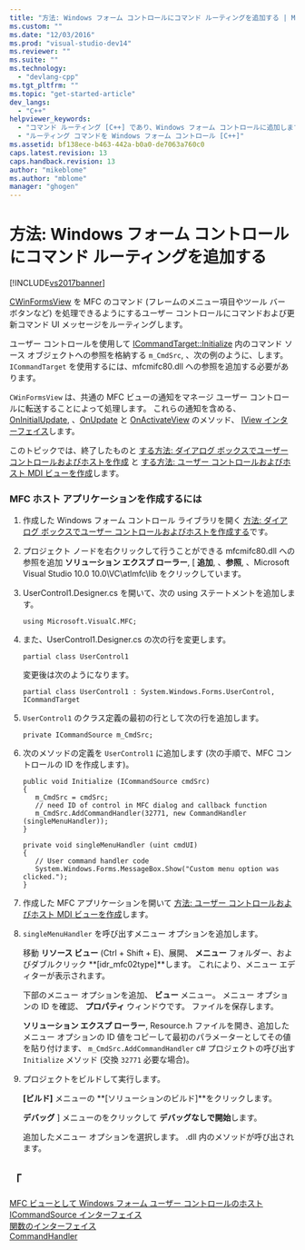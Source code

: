```yaml
---
title: "方法: Windows フォーム コントロールにコマンド ルーティングを追加する | Microsoft Docs"
ms.custom: ""
ms.date: "12/03/2016"
ms.prod: "visual-studio-dev14"
ms.reviewer: ""
ms.suite: ""
ms.technology: 
  - "devlang-cpp"
ms.tgt_pltfrm: ""
ms.topic: "get-started-article"
dev_langs: 
  - "C++"
helpviewer_keywords: 
  - "コマンド ルーティング [C++] であり、Windows フォーム コントロールに追加します。"
  - "ルーティング コマンドを Windows フォーム コントロール [C++]"
ms.assetid: bf138ece-b463-442a-b0a0-de7063a760c0
caps.latest.revision: 13
caps.handback.revision: 13
author: "mikeblome"
ms.author: "mblome"
manager: "ghogen"
---
```

# 方法: Windows フォーム コントロールにコマンド ルーティングを追加する
[!INCLUDE[vs2017banner](../assembler/inline/includes/vs2017banner.md)]

[CWinFormsView](../mfc/reference/cwinformsview-class.md) を MFC のコマンド (フレームのメニュー項目やツール バー ボタンなど) を処理できるようにするユーザー コントロールにコマンドおよび更新コマンド UI メッセージをルーティングします。  
  
 ユーザー コントロールを使用して [ICommandTarget::Initialize](../Topic/ICommandTarget::Initialize.md) 内のコマンド ソース オブジェクトへの参照を格納する `m_CmdSrc`, 、次の例のように、します。 `ICommandTarget` を使用するには、mfcmifc80.dll への参照を追加する必要があります。  
  
 `CWinFormsView` は、共通の MFC ビューの通知をマネージ ユーザー コントロールに転送することによって処理します。 これらの通知を含める、 [OnInitialUpdate](../Topic/IView::OnInitialUpdate.md), 、[OnUpdate](../Topic/IView::OnUpdate.md) と [OnActivateView](../Topic/IView::OnActivateView.md) のメソッド、 [IView インターフェイス](../Topic/IView%20Interface.md)します。  
  
 このトピックでは、終了したものと [する方法: ダイアログ ボックスでユーザー コントロールおよびホストを作成](../dotnet/how-to-create-the-user-control-and-host-in-a-dialog-box.md) と [する方法: ユーザー コントロールおよびホスト MDI ビューを作成](../dotnet/how-to-create-the-user-control-and-host-mdi-view.md)します。  
  
### <a name="to-create-the-mfc-host-application"></a>MFC ホスト アプリケーションを作成するには  
  
1.  作成した Windows フォーム コントロール ライブラリを開く [方法: ダイアログ ボックスでユーザー コントロールおよびホストを作成する](../dotnet/how-to-create-the-user-control-and-host-in-a-dialog-box.md)です。  
  
2.  プロジェクト ノードを右クリックして行うことができる mfcmifc80.dll への参照を追加 **ソリューション エクスプ ローラー**, [ **追加**, 、**参照**, 、Microsoft Visual Studio 10.0 10.0\VC\atlmfc\lib をクリックしています。  
  
3.  UserControl1.Designer.cs を開いて、次の using ステートメントを追加します。  
  
    ```  
    using Microsoft.VisualC.MFC;  
    ```  
  
4.  また、UserControl1.Designer.cs の次の行を変更します。  
  
    ```  
    partial class UserControl1  
    ```  
  
     変更後は次のようになります。  
  
    ```  
    partial class UserControl1 : System.Windows.Forms.UserControl, ICommandTarget  
    ```  
  
5.  `UserControl1` のクラス定義の最初の行として次の行を追加します。  
  
    ```  
    private ICommandSource m_CmdSrc;  
    ```  
  
6.  次のメソッドの定義を `UserControl1` に追加します (次の手順で、MFC コントロールの ID を作成します)。  
  
    ```  
    public void Initialize (ICommandSource cmdSrc)  
    {  
       m_CmdSrc = cmdSrc;  
       // need ID of control in MFC dialog and callback function   
       m_CmdSrc.AddCommandHandler(32771, new CommandHandler (singleMenuHandler));  
    }  
  
    private void singleMenuHandler (uint cmdUI)  
    {  
       // User command handler code  
       System.Windows.Forms.MessageBox.Show("Custom menu option was clicked.");  
    }  
    ```  
  
7.  作成した MFC アプリケーションを開いて [方法: ユーザー コントロールおよびホスト MDI ビューを作成](../dotnet/how-to-create-the-user-control-and-host-mdi-view.md)します。  
  
8.  `singleMenuHandler` を呼び出すメニュー オプションを追加します。  
  
     移動 **リソース ビュー** (Ctrl + Shift + E)、展開、 **メニュー** フォルダー、およびダブルクリック **[idr_mfc02type]**します。 これにより、メニュー エディターが表示されます。  
  
     下部のメニュー オプションを追加、 **ビュー** メニュー。 メニュー オプションの ID を確認、 **プロパティ** ウィンドウです。 ファイルを保存します。  
  
      **ソリューション エクスプ ローラー**, Resource.h ファイルを開き、追加したメニュー オプションの ID 値をコピーして最初のパラメーターとしてその値を貼り付けます、 `m_CmdSrc.AddCommandHandler` c# プロジェクトの呼び出す `Initialize` メソッド (交換 `32771` 必要な場合)。  
  
9. プロジェクトをビルドして実行します。  
  
     **[ビルド]** メニューの **[ソリューションのビルド]**をクリックします。  
  
      **デバッグ** ] メニューのをクリックして **デバッグなしで開始**します。  
  
     追加したメニュー オプションを選択します。 .dll 内のメソッドが呼び出されます。  
  
## <a name="see-also"></a>「  
 [MFC ビューとして Windows フォーム ユーザー コントロールのホスト](../dotnet/hosting-a-windows-forms-user-control-as-an-mfc-view.md)   
 [ICommandSource インターフェイス](../mfc/reference/icommandsource-interface.md)   
 [関数のインターフェイス](../mfc/reference/icommandtarget-interface.md)   
 [CommandHandler](../Topic/CommandHandler%20Delegate.md)